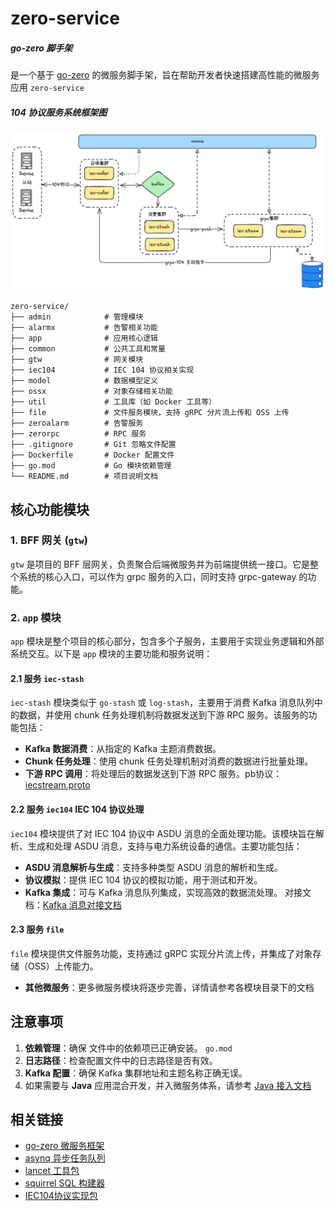 # zero-service
##### go-zero 脚手架
是一个基于 [go-zero](https://github.com/zeromicro/go-zero) 的微服务脚手架，旨在帮助开发者快速搭建高性能的微服务应用 `zero-service`

##### 104 协议服务系统框架图
![iec-architecture](doc/iec-architecture.png)
``` 
zero-service/
├── admin            # 管理模块
├── alarmx           # 告警相关功能
├── app              # 应用核心逻辑
├── common           # 公共工具和常量
├── gtw              # 网关模块
├── iec104           # IEC 104 协议相关实现
├── model            # 数据模型定义
├── ossx             # 对象存储相关功能
├── util             # 工具库（如 Docker 工具等）
├── file             # 文件服务模块，支持 gRPC 分片流上传和 OSS 上传
├── zeroalarm        # 告警服务
├── zerorpc          # RPC 服务
├── .gitignore       # Git 忽略文件配置
├── Dockerfile       # Docker 配置文件
├── go.mod           # Go 模块依赖管理
└── README.md        # 项目说明文档
```
## 核心功能模块

### 1. BFF 网关 (`gtw`)
`gtw` 是项目的 BFF 层网关，负责聚合后端微服务并为前端提供统一接口。它是整个系统的核心入口，可以作为 grpc 服务的入口，同时支持 grpc-gateway 的功能。

### 2. `app` 模块
`app` 模块是整个项目的核心部分，包含多个子服务，主要用于实现业务逻辑和外部系统交互。以下是 `app` 模块的主要功能和服务说明：

#### 2.1 服务 `iec-stash`
`iec-stash` 模块类似于 `go-stash` 或 `log-stash`，主要用于消费 Kafka 消息队列中的数据，并使用 chunk 任务处理机制将数据发送到下游 RPC 服务。该服务的功能包括：

- **Kafka 数据消费**：从指定的 Kafka 主题消费数据。
- **Chunk 任务处理**：使用 chunk 任务处理机制对消费的数据进行批量处理。
- **下游 RPC 调用**：将处理后的数据发送到下游 RPC 服务。pb协议：[iecstream.proto](facade/iecstream/iecstream.proto)

#### 2.2 服务 `iec104` IEC 104 协议处理
`iec104` 模块提供了对 IEC 104 协议中 ASDU 消息的全面处理功能。该模块旨在解析、生成和处理 ASDU 消息，支持与电力系统设备的通信。主要功能包括：

- **ASDU 消息解析与生成**：支持多种类型 ASDU 消息的解析和生成。
- **协议模拟**：提供 IEC 104 协议的模拟功能，用于测试和开发。
- **Kafka 集成**：可与 Kafka 消息队列集成，实现高效的数据流处理。 对接文档：[Kafka 消息对接文档](iec104/kafka.md)

#### 2.3 服务 `file`
`file` 模块提供文件服务功能，支持通过 gRPC 实现分片流上传，并集成了对象存储（OSS）上传能力。
- **其他微服务**：更多微服务模块将逐步完善，详情请参考各模块目录下的文档

## 注意事项
1. **依赖管理**：确保 文件中的依赖项已正确安装。 `go.mod`
2. **日志路径**：检查配置文件中的日志路径是否有效。
3. **Kafka 配置**：确保 Kafka 集群地址和主题名称正确无误。
4. 如果需要与 **Java** 应用混合开发，并入微服务体系，请参考  [Java 接入文档](https://yidongnan.github.io/grpc-spring-boot-starter/zh-CN/)

## 相关链接
- [go-zero 微服务框架](https://github.com/zeromicro/go-zero)
- [asynq 异步任务队列](https://github.com/hibiken/asynq/)
- [lancet 工具包](https://github.com/duke-git/lancet)
- [squirrel SQL 构建器](https://github.com/Masterminds/squirrel)
- [IEC104协议实现包](https://github.com/wendy512/iec104)